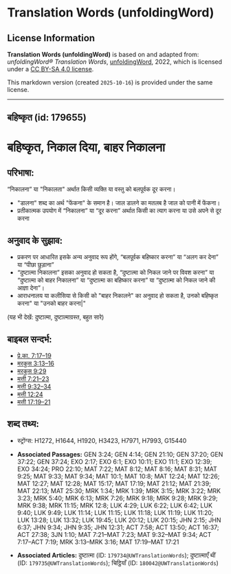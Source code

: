 # Translation Words (unfoldingWord)

## License Information

**Translation Words (unfoldingWord)** is based on and adapted from: _unfoldingWord® Translation Words_, [unfoldingWord](https://unfoldingword.org/utw), 2022, which is licensed under a [CC BY-SA 4.0 license](https://creativecommons.org/licenses/by-sa/4.0/legalcode.en).

This markdown version (created `2025-10-16`) is provided under the same license.



--------------------------------

## बहिष्कृत (id: 179655)

बहिष्कृत, निकाल दिया, बाहर निकालना
==================================

परिभाषा:
--------

“निकालना” या "निकालता" अर्थात किसी व्यक्ति या वस्तु को बलपूर्वक दूर करना।

* "डालना" शब्द का अर्थ "फेंकना" के समान है। जाल डालने का मतलब है जाल को पानी में फेंकना।
* प्रतीकात्मक उपयोग में “निकालना” या “दूर करना” अर्थात किसी का त्याग करना या उसे अपने से दूर करना

अनुवाद के सुझाव:
----------------

* प्रकरण पर आधारित इसके अन्य अनुवाद रूप होंगे, “बलपूर्वक बहिष्कार करना” या “अलग कर देना” या “पीछा छुड़ाना”
* “दुष्टात्मा निकालना” इसका अनुवाद हो सकता है, “दुष्टात्मा को निकल जाने पर विवश करना” या “दुष्टात्मा को बाहर निकालना” या “दुष्टात्मा का बहिष्कार करना” या “दुष्टात्मा को निकल जाने की आज्ञा देना”।
* आराधनालय या कलीसिया से किसी को "बाहर निकालने" का अनुवाद हो सकता है, उनको बहिष्कृत करना" या "उनको बाहर करना\|"

(यह भी देखें: दुष्टात्मा, दुष्टात्माग्रस्त, बहुत सारे)

बाइबल सन्दर्भ:
--------------

* [प्रे.का. 7:17–19](https://ref.ly/Acts7:17-Acts7:19)
* [मरकुस 3:13–16](https://ref.ly/Mark3:13-Mark3:16)
* [मरकुस 9:29](https://ref.ly/Mark9:29)
* [मत्ती 7:21–23](https://ref.ly/Matt7:21-Matt7:23)
* [मत्ती 9:32–34](https://ref.ly/Matt9:32-Matt9:34)
* [मत्ती 12:24](https://ref.ly/Matt12:24)
* [मत्ती 17:19–21](https://ref.ly/Matt17:19-Matt17:21)

शब्द तथ्य:
----------

* स्ट्रोंग्स: H1272, H1644, H1920, H3423, H7971, H7993, G15440

* **Associated Passages:** GEN 3:24; GEN 4:14; GEN 21:10; GEN 37:20; GEN 37:22; GEN 37:24; EXO 2:17; EXO 6:1; EXO 10:11; EXO 11:1; EXO 12:39; EXO 34:24; PRO 22:10; MAT 7:22; MAT 8:12; MAT 8:16; MAT 8:31; MAT 9:25; MAT 9:33; MAT 9:34; MAT 10:1; MAT 10:8; MAT 12:24; MAT 12:26; MAT 12:27; MAT 12:28; MAT 15:17; MAT 17:19; MAT 21:12; MAT 21:39; MAT 22:13; MAT 25:30; MRK 1:34; MRK 1:39; MRK 3:15; MRK 3:22; MRK 3:23; MRK 5:40; MRK 6:13; MRK 7:26; MRK 9:18; MRK 9:28; MRK 9:29; MRK 9:38; MRK 11:15; MRK 12:8; LUK 4:29; LUK 6:22; LUK 6:42; LUK 9:40; LUK 9:49; LUK 11:14; LUK 11:15; LUK 11:18; LUK 11:19; LUK 11:20; LUK 13:28; LUK 13:32; LUK 19:45; LUK 20:12; LUK 20:15; JHN 2:15; JHN 6:37; JHN 9:34; JHN 9:35; JHN 12:31; ACT 7:58; ACT 13:50; ACT 16:37; ACT 27:38; 3JN 1:10; MAT 7:21–MAT 7:23; MAT 9:32–MAT 9:34; ACT 7:17–ACT 7:19; MRK 3:13–MRK 3:16; MAT 17:19–MAT 17:21
* **Associated Articles:** दुष्टात्मा (ID: `179734@UWTranslationWords`); दुष्टात्माएँ थीं (ID: `179735@UWTranslationWords`); चिट्ठियाँ (ID: `180042@UWTranslationWords`)


